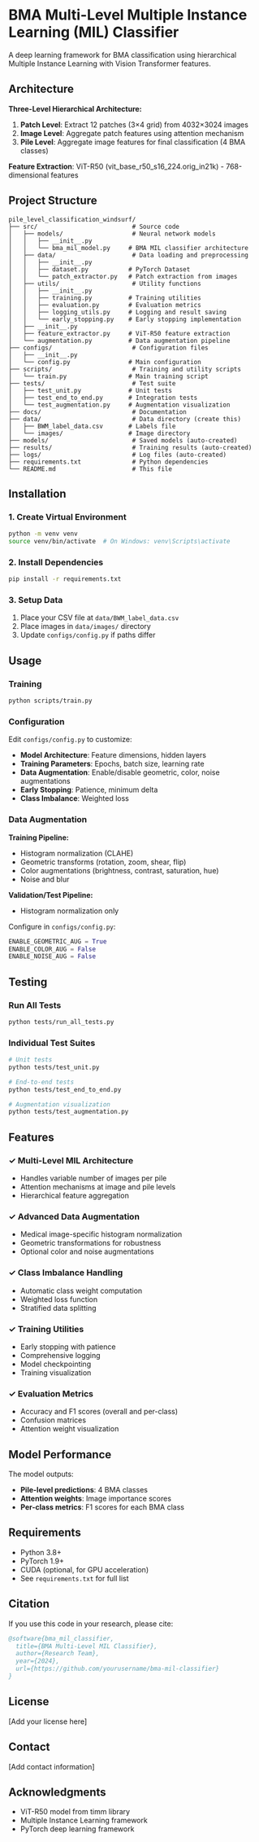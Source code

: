 # BMA Multi-Level Multiple Instance Learning (MIL) Classifier

A deep learning framework for BMA classification using hierarchical Multiple Instance Learning with Vision Transformer features.

## Architecture

**Three-Level Hierarchical Architecture:**
1. **Patch Level**: Extract 12 patches (3×4 grid) from 4032×3024 images
2. **Image Level**: Aggregate patch features using attention mechanism
3. **Pile Level**: Aggregate image features for final classification (4 BMA classes)

**Feature Extraction**: ViT-R50 (vit_base_r50_s16_224.orig_in21k) - 768-dimensional features

## Project Structure

```
pile_level_classification_windsurf/
├── src/                          # Source code
│   ├── models/                   # Neural network models
│   │   ├── __init__.py
│   │   └── bma_mil_model.py     # BMA MIL classifier architecture
│   ├── data/                     # Data loading and preprocessing
│   │   ├── __init__.py
│   │   ├── dataset.py           # PyTorch Dataset
│   │   └── patch_extractor.py   # Patch extraction from images
│   ├── utils/                    # Utility functions
│   │   ├── __init__.py
│   │   ├── training.py          # Training utilities
│   │   ├── evaluation.py        # Evaluation metrics
│   │   ├── logging_utils.py     # Logging and result saving
│   │   └── early_stopping.py    # Early stopping implementation
│   ├── __init__.py
│   ├── feature_extractor.py     # ViT-R50 feature extraction
│   └── augmentation.py          # Data augmentation pipeline
├── configs/                      # Configuration files
│   ├── __init__.py
│   └── config.py                # Main configuration
├── scripts/                      # Training and utility scripts
│   └── train.py                 # Main training script
├── tests/                        # Test suite
│   ├── test_unit.py             # Unit tests
│   ├── test_end_to_end.py       # Integration tests
│   └── test_augmentation.py     # Augmentation visualization
├── docs/                         # Documentation
├── data/                         # Data directory (create this)
│   ├── BWM_label_data.csv       # Labels file
│   └── images/                  # Image directory
├── models/                       # Saved models (auto-created)
├── results/                      # Training results (auto-created)
├── logs/                         # Log files (auto-created)
├── requirements.txt              # Python dependencies
└── README.md                     # This file
```

## Installation

### 1. Create Virtual Environment

```bash
python -m venv venv
source venv/bin/activate  # On Windows: venv\Scripts\activate
```

### 2. Install Dependencies

```bash
pip install -r requirements.txt
```

### 3. Setup Data

1. Place your CSV file at `data/BWM_label_data.csv`
2. Place images in `data/images/` directory
3. Update `configs/config.py` if paths differ

## Usage

### Training

```bash
python scripts/train.py
```

### Configuration

Edit `configs/config.py` to customize:

- **Model Architecture**: Feature dimensions, hidden layers
- **Training Parameters**: Epochs, batch size, learning rate
- **Data Augmentation**: Enable/disable geometric, color, noise augmentations
- **Early Stopping**: Patience, minimum delta
- **Class Imbalance**: Weighted loss

### Data Augmentation

**Training Pipeline:**
- Histogram normalization (CLAHE)
- Geometric transforms (rotation, zoom, shear, flip)
- Color augmentations (brightness, contrast, saturation, hue)
- Noise and blur

**Validation/Test Pipeline:**
- Histogram normalization only

Configure in `configs/config.py`:
```python
ENABLE_GEOMETRIC_AUG = True
ENABLE_COLOR_AUG = False
ENABLE_NOISE_AUG = False
```

## Testing

### Run All Tests
```bash
python tests/run_all_tests.py
```

### Individual Test Suites
```bash
# Unit tests
python tests/test_unit.py

# End-to-end tests
python tests/test_end_to_end.py

# Augmentation visualization
python tests/test_augmentation.py
```

## Features

### ✓ Multi-Level MIL Architecture
- Handles variable number of images per pile
- Attention mechanisms at image and pile levels
- Hierarchical feature aggregation

### ✓ Advanced Data Augmentation
- Medical image-specific histogram normalization
- Geometric transformations for robustness
- Optional color and noise augmentations

### ✓ Class Imbalance Handling
- Automatic class weight computation
- Weighted loss function
- Stratified data splitting

### ✓ Training Utilities
- Early stopping with patience
- Comprehensive logging
- Model checkpointing
- Training visualization

### ✓ Evaluation Metrics
- Accuracy and F1 scores (overall and per-class)
- Confusion matrices
- Attention weight visualization

## Model Performance

The model outputs:
- **Pile-level predictions**: 4 BMA classes
- **Attention weights**: Image importance scores
- **Per-class metrics**: F1 scores for each BMA class

## Requirements

- Python 3.8+
- PyTorch 1.9+
- CUDA (optional, for GPU acceleration)
- See `requirements.txt` for full list

## Citation

If you use this code in your research, please cite:

```bibtex
@software{bma_mil_classifier,
  title={BMA Multi-Level MIL Classifier},
  author={Research Team},
  year={2024},
  url={https://github.com/yourusername/bma-mil-classifier}
}
```

## License

[Add your license here]

## Contact

[Add contact information]

## Acknowledgments

- ViT-R50 model from timm library
- Multiple Instance Learning framework
- PyTorch deep learning framework
